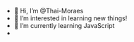 - 👋 Hi, I’m @Thai-Moraes
- 👀 I’m interested in learning new things!
- 🌱 I’m currently learning JavaScript
- 
<!---
Thai-Moraes/Thai-Moraes is a ✨ special ✨ repository because its `README.md` (this file) appears on your GitHub profile.
You can click the Preview link to take a look at your changes.
--->
